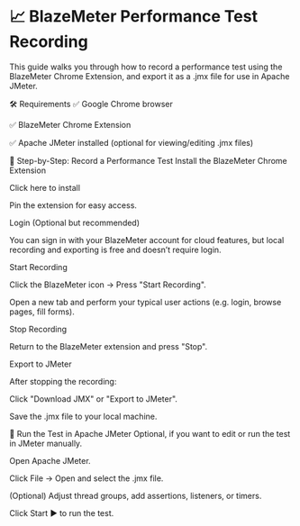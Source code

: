 # 📈 BlazeMeter Performance Test Recording
This guide walks you through how to record a performance test using the BlazeMeter Chrome Extension, and export it as a .jmx file for use in Apache JMeter.

🛠️ Requirements
✅ Google Chrome browser

✅ BlazeMeter Chrome Extension

✅ Apache JMeter installed (optional for viewing/editing .jmx files)

🔴 Step-by-Step: Record a Performance Test
Install the BlazeMeter Chrome Extension

Click here to install

Pin the extension for easy access.

Login (Optional but recommended)

You can sign in with your BlazeMeter account for cloud features, but local recording and exporting is free and doesn’t require login.

Start Recording

Click the BlazeMeter icon → Press "Start Recording".

Open a new tab and perform your typical user actions (e.g. login, browse pages, fill forms).

Stop Recording

Return to the BlazeMeter extension and press "Stop".

Export to JMeter

After stopping the recording:

Click "Download JMX" or "Export to JMeter".

Save the .jmx file to your local machine.

🧪 Run the Test in Apache JMeter
Optional, if you want to edit or run the test in JMeter manually.

Open Apache JMeter.

Click File → Open and select the .jmx file.

(Optional) Adjust thread groups, add assertions, listeners, or timers.

Click Start ▶️ to run the test.